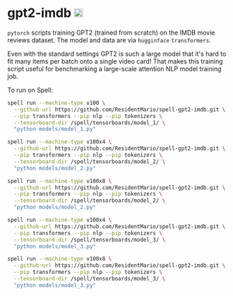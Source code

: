 # gpt2-imdb <a href="https://web.spell.ml/workspace_create?workspaceName=gpt2-imdb&githubUrl=https%3A%2F%2Fgithub.com%2Fspellml%2Fgpt2-imdb&pip=transformers,tokenizers,nlp"><img src=https://spell.ml/badge.svg height=20px/></a>

`pytorch` scripts training GPT2 (trained from scratch) on the IMDB movie reviews dataset. The model and data are via `hugginface` `transformers`.

Even with the standard settings GPT2 is such a large model that it's hard to fit many items per batch onto a single video card! That makes this training script useful for benchmarking a large-scale attention NLP model training job.

To run on Spell:

```bash
spell run --machine-type v100 \
  --github-url https://github.com/ResidentMario/spell-gpt2-imdb.git \
  --pip transformers --pip nlp --pip tokenizers \
  --tensorboard-dir /spell/tensorboards/model_1/ \
  "python models/model_1.py"
```
```bash
spell run --machine-type v100x4 \
  --github-url https://github.com/ResidentMario/spell-gpt2-imdb.git \
  --pip transformers --pip nlp --pip tokenizers \
  --tensorboard-dir /spell/tensorboards/model_2/ \
  "python models/model_2.py"
```
```bash
spell run --machine-type v100x8 \
  --github-url https://github.com/ResidentMario/spell-gpt2-imdb.git \
  --pip transformers --pip nlp --pip tokenizers \
  --tensorboard-dir /spell/tensorboards/model_2/ \
  "python models/model_2.py"
```
```bash
spell run --machine-type v100x4 \
  --github-url https://github.com/ResidentMario/spell-gpt2-imdb.git \
  --pip transformers --pip nlp --pip tokenizers \
  --tensorboard-dir /spell/tensorboards/model_3/ \
  "python models/model_3.py"
```
```bash
spell run --machine-type v100x8 \
  --github-url https://github.com/ResidentMario/spell-gpt2-imdb.git \
  --pip transformers --pip nlp --pip tokenizers \
  --tensorboard-dir /spell/tensorboards/model_3/ \
  "python models/model_3.py"
```
